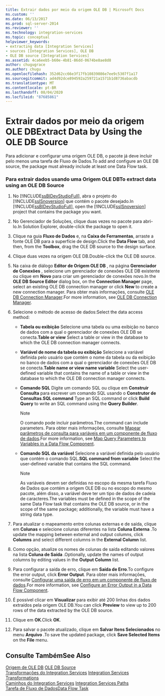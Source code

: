 ```yaml
---
title: Extrair dados por meio da origem OLE DB | Microsoft Docs
ms.custom: ''
ms.date: 06/13/2017
ms.prod: sql-server-2014
ms.reviewer: ''
ms.technology: integration-services
ms.topic: conceptual
helpviewer_keywords:
- extracting data [Integration Services]
- sources [Integration Services], OLE DB
- OLE DB source [Integration Services]
ms.assetid: 4ca6eeb5-b60e-4b81-86dd-0674be8ae8d8
author: chugugrace
ms.author: chugu
ms.openlocfilehash: 352d62cc66e3f17fb10839086e7ee9c5307f1a17
ms.sourcegitcommit: ad4d92dce894592a259721a1571b1d8736abacdb
ms.translationtype: MT
ms.contentlocale: pt-BR
ms.lasthandoff: 08/04/2020
ms.locfileid: "87685861"
---
```

# <a name="extract-data-by-using-the-ole-db-source"></a><span data-ttu-id="cdd62-102">Extrair dados por meio da origem OLE DB</span><span class="sxs-lookup"><span data-stu-id="cdd62-102">Extract Data by Using the OLE DB Source</span></span>
  <span data-ttu-id="cdd62-103">Para adicionar e configurar uma origem OLE DB, o pacote já deve incluir pelo menos uma tarefa de Fluxo de Dados.</span><span class="sxs-lookup"><span data-stu-id="cdd62-103">To add and configure an OLE DB source, the package must already include at least one Data Flow task.</span></span>  
  
### <a name="to-extract-data-using-an-ole-db-source"></a><span data-ttu-id="cdd62-104">Para extrair dados usando uma Origem OLE DB</span><span class="sxs-lookup"><span data-stu-id="cdd62-104">To extract data using an OLE DB Source</span></span>  
  
1.  <span data-ttu-id="cdd62-105">No [!INCLUDE[ssBIDevStudioFull](../../includes/ssbidevstudiofull-md.md)], abra o projeto do [!INCLUDE[ssISnoversion](../../includes/ssisnoversion-md.md)] que contém o pacote desejado.</span><span class="sxs-lookup"><span data-stu-id="cdd62-105">In [!INCLUDE[ssBIDevStudioFull](../../includes/ssbidevstudiofull-md.md)], open the [!INCLUDE[ssISnoversion](../../includes/ssisnoversion-md.md)] project that contains the package you want.</span></span>  
  
2.  <span data-ttu-id="cdd62-106">No Gerenciador de Soluções, clique duas vezes no pacote para abri-lo.</span><span class="sxs-lookup"><span data-stu-id="cdd62-106">In Solution Explorer, double-click the package to open it.</span></span>  
  
3.  <span data-ttu-id="cdd62-107">Clique na guia **Fluxo de Dados** e, na **Caixa de Ferramentas**, arraste a fonte OLE DB para a superfície de design.</span><span class="sxs-lookup"><span data-stu-id="cdd62-107">Click the **Data Flow** tab, and then, from the **Toolbox**, drag the OLE DB source to the design surface.</span></span>  
  
4.  <span data-ttu-id="cdd62-108">Clique duas vezes na origem OLE DB.</span><span class="sxs-lookup"><span data-stu-id="cdd62-108">Double-click the OLE DB source.</span></span>  
  
5.  <span data-ttu-id="cdd62-109">Na caixa de diálogo **Editor de Origem OLE DB** , na página **Gerenciador de Conexões** , selecione um gerenciador de conexões OLE DB existente ou clique em **Novo** para criar um gerenciador de conexões novo.</span><span class="sxs-lookup"><span data-stu-id="cdd62-109">In the **OLE DB Source Editor** dialog box, on the **Connection Manager** page, select an existing OLE DB connection manager or click **New** to create a new connection manager.</span></span> <span data-ttu-id="cdd62-110">Para obter mais informações, consulte [OLE DB Connection Manager](../connection-manager/ole-db-connection-manager.md).</span><span class="sxs-lookup"><span data-stu-id="cdd62-110">For more information, see [OLE DB Connection Manager](../connection-manager/ole-db-connection-manager.md).</span></span>  
  
6.  <span data-ttu-id="cdd62-111">Selecione o método de acesso de dados:</span><span class="sxs-lookup"><span data-stu-id="cdd62-111">Select the data access method:</span></span>  
  
    -   <span data-ttu-id="cdd62-112">**Tabela ou exibição** Selecione uma tabela ou uma exibição no banco de dados com a qual o gerenciador de conexões OLE DB se conecta.</span><span class="sxs-lookup"><span data-stu-id="cdd62-112">**Table or view** Select a table or view in the database to which the OLE DB connection manager connects.</span></span>  
  
    -   <span data-ttu-id="cdd62-113">**Variável de nome da tabela ou exibição** Selecione a variável definida pelo usuário que contém o nome da tabela ou da exibição no banco de dados com a qual o gerenciador de conexões OLE DB se conecta.</span><span class="sxs-lookup"><span data-stu-id="cdd62-113">**Table name or view name variable** Select the user-defined variable that contains the name of a table or view in the database to which the OLE DB connection manager connects.</span></span>  
  
    -   <span data-ttu-id="cdd62-114">**Comando SQL** Digite um comando SQL ou clique em **Construir Consulta** para escrever um comando SQL usando o **Construtor de Consultas**.</span><span class="sxs-lookup"><span data-stu-id="cdd62-114">**SQL command** Type an SQL command or click **Build Query** to write an SQL command using the **Query Builder**.</span></span>  
  
        > [!NOTE]  
        >  <span data-ttu-id="cdd62-115">O comando pode incluir parâmetros.</span><span class="sxs-lookup"><span data-stu-id="cdd62-115">The command can include parameters.</span></span> <span data-ttu-id="cdd62-116">Para obter mais informações, consulte [Mapear parâmetros de consulta para variáveis em um componente de fluxo de dados](map-query-parameters-to-variables-in-a-data-flow-component.md).</span><span class="sxs-lookup"><span data-stu-id="cdd62-116">For more information, see [Map Query Parameters to Variables in a Data Flow Component](map-query-parameters-to-variables-in-a-data-flow-component.md).</span></span>  
  
    -   <span data-ttu-id="cdd62-117">**Comando SQL da variável** Selecione a variável definida pelo usuário que contém o comando SQL.</span><span class="sxs-lookup"><span data-stu-id="cdd62-117">**SQL command from variable** Select the user-defined variable that contains the SQL command.</span></span>  
  
        > [!NOTE]  
        >  <span data-ttu-id="cdd62-118">As variáveis devem ser definidas no escopo da mesma tarefa Fluxo de Dados que contém a origem OLE DB ou no escopo do mesmo pacote, além disso, a variável deve ter um tipo de dados de cadeia de caracteres.</span><span class="sxs-lookup"><span data-stu-id="cdd62-118">The variables must be defined in the scope of the same Data Flow task that contains the OLE DB source, or in the scope of the same package; additionally, the variable must have a string data type.</span></span>  
  
7.  <span data-ttu-id="cdd62-119">Para atualizar o mapeamento entre colunas externas e de saída, clique em **Colunas** e selecione colunas diferentes na lista **Coluna Externa** .</span><span class="sxs-lookup"><span data-stu-id="cdd62-119">To update the mapping between external and output columns, click **Columns** and select different columns in the **External Column** list.</span></span>  
  
8.  <span data-ttu-id="cdd62-120">Como opção, atualize os nomes de colunas de saída editando valores na lista **Coluna de Saída** .</span><span class="sxs-lookup"><span data-stu-id="cdd62-120">Optionally, update the names of output columns by editing values in the **Output Column** list.</span></span>  
  
9. <span data-ttu-id="cdd62-121">Para configurar a saída de erro, clique em **Saída de Erro**.</span><span class="sxs-lookup"><span data-stu-id="cdd62-121">To configure the error output, click **Error Output**.</span></span> <span data-ttu-id="cdd62-122">Para obter mais informações, consulte [Configurar uma saída de erro em um componente de fluxo de dados](../configure-an-error-output-in-a-data-flow-component.md).</span><span class="sxs-lookup"><span data-stu-id="cdd62-122">For more information, see [Configure an Error Output in a Data Flow Component](../configure-an-error-output-in-a-data-flow-component.md).</span></span>  
  
10. <span data-ttu-id="cdd62-123">É possível clicar em **Visualizar** para exibir até 200 linhas dos dados extraídos pela origem OLE DB.</span><span class="sxs-lookup"><span data-stu-id="cdd62-123">You can click **Preview** to view up to 200 rows of the data extracted by the OLE DB source.</span></span>  
  
11. <span data-ttu-id="cdd62-124">Clique em **OK**.</span><span class="sxs-lookup"><span data-stu-id="cdd62-124">Click **OK**.</span></span>  
  
12. <span data-ttu-id="cdd62-125">Para salvar o pacote atualizado, clique em **Salvar Itens Selecionados** no menu **Arquivo** .</span><span class="sxs-lookup"><span data-stu-id="cdd62-125">To save the updated package, click **Save Selected Items** on the **File** menu.</span></span>  
  
## <a name="see-also"></a><span data-ttu-id="cdd62-126">Consulte Também</span><span class="sxs-lookup"><span data-stu-id="cdd62-126">See Also</span></span>  
 <span data-ttu-id="cdd62-127">[Origem de OLE DB](ole-db-source.md) </span><span class="sxs-lookup"><span data-stu-id="cdd62-127">[OLE DB Source](ole-db-source.md) </span></span>  
 <span data-ttu-id="cdd62-128">[Transformações do Integration Services](transformations/integration-services-transformations.md) </span><span class="sxs-lookup"><span data-stu-id="cdd62-128">[Integration Services Transformations](transformations/integration-services-transformations.md) </span></span>  
 <span data-ttu-id="cdd62-129">[Caminhos do Integration Services](integration-services-paths.md) </span><span class="sxs-lookup"><span data-stu-id="cdd62-129">[Integration Services Paths](integration-services-paths.md) </span></span>  
 [<span data-ttu-id="cdd62-130">Tarefa de Fluxo de Dados</span><span class="sxs-lookup"><span data-stu-id="cdd62-130">Data Flow Task</span></span>](../control-flow/data-flow-task.md)  
  
  
